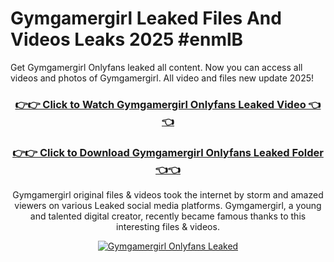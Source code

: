 # Gymgamergirl Leaked Files And Videos Leaks 2025 #enmlB

Get Gymgamergirl Onlyfans leaked all content. Now you can access all videos and photos of Gymgamergirl. All video and files new update 2025!
<div align="center" title="Gymgamergirl Onlyfans Leaked">
  
### [👉👉 Click to Watch Gymgamergirl Onlyfans Leaked Video 👈👈](https://links2leaks.com?utm_source=gymgamergirl&utm_medium=gitfeb)  
### [👉👉 Click to Download Gymgamergirl Onlyfans Leaked Folder 👈👈](https://links2leaks.com?utm_source=gymgamergirl&utm_medium=gitfeb)  

Gymgamergirl original files & videos took the internet by storm and amazed viewers on various Leaked social media platforms. Gymgamergirl, a young and talented digital creator, recently became famous thanks to this interesting files & videos.

[![Gymgamergirl Onlyfans Leaked](https://i.ibb.co/93hzkbrt/l2l.gif)](https://links2leaks.com?utm_source=gymgamergirl&utm_medium=gitfeb)  

</div>
